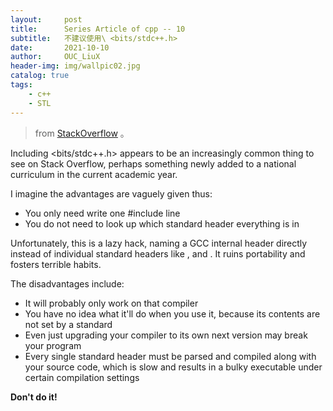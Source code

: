 ```yaml
---
layout:     post
title:      Series Article of cpp -- 10
subtitle:   不建议使用\ <bits/stdc++.h>        
date:       2021-10-10
author:     OUC_LiuX
header-img: img/wallpic02.jpg
catalog: true
tags:     
    - c++     
    - STL      
---     
```

> from [StackOverflow](https://stackoverflow.com/questions/31816095/why-should-i-not-include-bits-stdc-h) 。          
         
Including <bits/stdc++.h> appears to be an increasingly common thing to see on Stack Overflow, perhaps something newly added to a national curriculum in the current academic year.           

I imagine the advantages are vaguely given thus:           

* You only need write one #include line          
* You do not need to look up which standard header everything is in           

Unfortunately, this is a lazy hack, naming a GCC internal header directly instead of individual standard headers like <string>, <iostream> and <vector>. It ruins portability and fosters terrible habits.           

The disadvantages include:          
* It will probably only work on that compiler            
* You have no idea what it'll do when you use it, because its contents are not set by a standard            
* Even just upgrading your compiler to its own next version may break your program           
* Every single standard header must be parsed and compiled along with your source code, which is slow and results in a bulky executable under certain compilation settings

**Don't do it!**            
